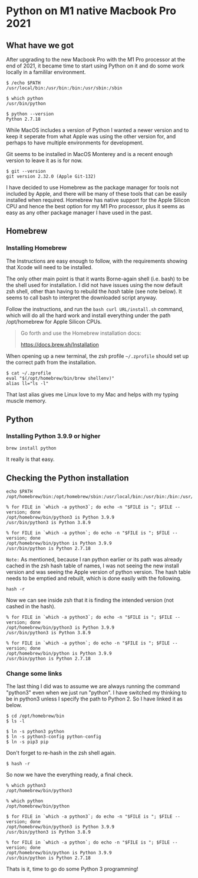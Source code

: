 # Python on M1 native Macbook Pro 2021


## What have we got

After upgrading to the new Macbook Pro with the M1 Pro processor at the end of 2021, it became time to start using Python on it and do some work locally in a famililar environment.

```Shell
$ /echo $PATH
/usr/local/bin:/usr/bin:/bin:/usr/sbin:/sbin

$ which python
/usr/bin/python

$ python --version
Python 2.7.18
```


While MacOS includes a version of Python I wanted a newer version and to keep it seperate from what Apple was using the other version for, and perhaps to have multiple environments for development. 

Git seems to be installed in MacOS Monterey and is a recent enough version to leave it as is for now.

```Shell
$ git --version
git version 2.32.0 (Apple Git-132)
```

I have decided to use Homebrew as the package manager for tools not included by Apple, and there will be many of these tools that can be easily installed when required.  Homebrew has native support for the Apple Silicon CPU and hence the best option for my M1 Pro processor, plus it seems as easy as any other package manager I have used in the past.

## Homebrew
### Installing Homebrew

The Instructions are easy enough to follow, with the requirements showing that Xcode will need to be installed. 

The only other main point is that it wants Borne-again shell (i.e. bash) to be the shell used for installation.  I did not have issues using the now default zsh shell, other than having to rebuild the *hash* table (see note below). It seems to call bash to interpret the downloaded script anyway.

Follow the instructions, and run the `bash curl URL/install.sh` command, which will do all the hard work and install everything under the path /opt/homebrew for Apple Silicon CPUs.

> Go forth and use the Homebrew installation docs:
>
> https://docs.brew.sh/Installation

When opening up a new terminal, the zsh profile `~/.zprofile` should set up the correct path from the installation.

```Shell
$ cat ~/.zprofile
eval "$(/opt/homebrew/bin/brew shellenv)"
alias ll="ls -l"
```

That last alias gives me Linux love to my Mac and helps with my typing muscle memory.

## Python
### Installing Python 3.9.9 or higher

```Shell
brew install python
```

It really is that easy.


## Checking the Python installation

```Shell
echo $PATH
/opt/homebrew/bin:/opt/homebrew/sbin:/usr/local/bin:/usr/bin:/bin:/usr/sbin:/sbin

% for FILE in `which -a python3`; do echo -n "$FILE is "; $FILE --version; done
/opt/homebrew/bin/python3 is Python 3.9.9
/usr/bin/python3 is Python 3.8.9

% for FILE in `which -a python`; do echo -n "$FILE is "; $FILE --version; done
/opt/homebrew/bin/python is Python 3.9.9
/usr/bin/python is Python 2.7.18
```

`Note:`  As mentioned, because I ran python earlier or its path was already cached in the zsh hash table of names, I was not seeing the new install version and was seeing the Apple version of python version.  The hash table needs to be emptied and rebuilt, which is done easily with the following.

```Shell
hash -r
```

Now we can see inside zsh that it is finding the intended version (not cashed in the hash).
```Shell
% for FILE in `which -a python3`; do echo -n "$FILE is "; $FILE --version; done
/opt/homebrew/bin/python3 is Python 3.9.9
/usr/bin/python3 is Python 3.8.9

% for FILE in `which -a python`; do echo -n "$FILE is "; $FILE --version; done
/opt/homebrew/bin/python is Python 3.9.9
/usr/bin/python is Python 2.7.18
```

### Change some links

The last thing I did was to assume we are always running the command "python3" even when we just run "python".  I have switched my thinking to be in python3 unless I specify the path to Python 2.  So I have linked it as below.

```Shell
$ cd /opt/homebrew/bin
$ ls -l

$ ln -s python3 python
$ ln -s python3-config python-config
$ ln -s pip3 pip
```

Don't forget to re-hash in the zsh shell again. 
```Shell
$ hash -r
```

So now we have the everything ready, a final check.

```Shell
% which python3
/opt/homebrew/bin/python3

% which python 
/opt/homebrew/bin/python

$ for FILE in `which -a python3`; do echo -n "$FILE is "; $FILE --version; done
/opt/homebrew/bin/python3 is Python 3.9.9
/usr/bin/python3 is Python 3.8.9

% for FILE in `which -a python`; do echo -n "$FILE is "; $FILE --version; done 
/opt/homebrew/bin/python is Python 3.9.9
/usr/bin/python is Python 2.7.18
```

Thats is it, time to go do some Python 3 programming!


